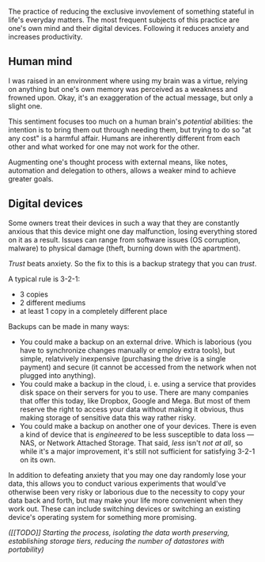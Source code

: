 ---
---

The practice of reducing the exclusive invovlement of something stateful in life's everyday matters. The most frequent subjects of this practice are one's own mind and their digital devices. Following it reduces anxiety and increases productivity.

## Human mind

I was raised in an environment where using my brain was a virtue, relying on anything but one's own memory was perceived as a weakness and frowned upon. Okay, it's an exaggeration of the actual message, but only a slight one.

This sentiment focuses too much on a human brain's *potential* abilities: the intention is to bring them out through needing them, but trying to do so "at any cost" is a harmful affair. Humans are inherently different from each other and what worked for one may not work for the other.

Augmenting one's thought process with external means, like notes, automation and delegation to others, allows a weaker mind to achieve greater goals.

## Digital devices

Some owners treat their devices in such a way that they are constantly anxious that this device might one day malfunction, losing everything stored on it as a result. Issues can range from software issues (OS corruption, malware) to physical damage (theft, burning down with the apartment).

_Trust_ beats anxiety. So the fix to this is a backup strategy that you can _trust_.

A typical rule is 3-2-1:

* 3 copies
* 2 different mediums
* at least 1 copy in a completely different place

Backups can be made in many ways:

* You could make a backup on an external drive. Which is laborious (you have to synchronize changes manually or employ extra tools), but simple, relatvively inexpensive (purchasing the drive is a single payment) and secure (it cannot be accessed from the network when not plugged into anything).
* You could make a backup in the cloud, i. e. using a service that provides disk space on their servers for you to use. There are many companies that offer this today, like Dropbox, Google and Mega. But most of them reserve the right to access your data without making it obvious, thus making storage of sensitive data this way rather risky.
* You could make a backup on another one of your devices. There is even a kind of device that is _engineered_ to be less susceptible to data loss — NAS, or Network Attached Storage. That said, *less* isn't *not at all*, so while it's a major improvement, it's still not sufficient for satisfying 3-2-1 on its own.

In addition to defeating anxiety that you may one day randomly lose your data, this allows you to conduct various experiments that would've otherwise been very risky or laborious due to the necessity to copy your data back and forth, but may make your life more convenient when they work out. These can include switching devices or switching an existing device's operating system for something more promising.

_([[TODO]] Starting the process, isolating the data worth preserving, establishing storage tiers, reducing the number of datastores with portability)_
